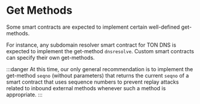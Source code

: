 # Get Methods

Some smart contracts are expected to implement certain well-defined get-methods.

[//]: # (![image]&#40;/img/docs/Screenshot_4.png&#41;)

For instance, any subdomain resolver smart contract for TON DNS is expected to implement the get-method `dnsresolve`. Custom smart contracts can specify their own get-methods. 

:::danger 
At this time, our only general recommendation is to implement the get-method `seqno` (without parameters) that returns the current `seqno` of a smart contract that uses sequence numbers to prevent replay attacks related to inbound external methods whenever such a method is appropriate.
:::



